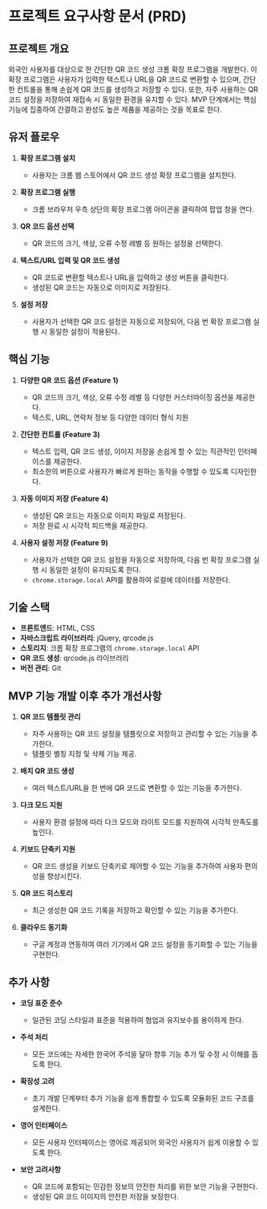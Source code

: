 # 프로젝트 요구사항 문서 (PRD)

## 프로젝트 개요

외국인 사용자를 대상으로 한 간단한 QR 코드 생성 크롬 확장 프로그램을 개발한다. 이 확장 프로그램은 사용자가 입력한 텍스트나 URL을 QR 코드로 변환할 수 있으며, 간단한 컨트롤을 통해 손쉽게 QR 코드를 생성하고 저장할 수 있다. 또한, 자주 사용하는 QR 코드 설정을 저장하여 재접속 시 동일한 환경을 유지할 수 있다. MVP 단계에서는 핵심 기능에 집중하여 간결하고 완성도 높은 제품을 제공하는 것을 목표로 한다.

## 유저 플로우

1. **확장 프로그램 설치**
   - 사용자는 크롬 웹 스토어에서 QR 코드 생성 확장 프로그램을 설치한다.

2. **확장 프로그램 실행**
   - 크롬 브라우저 우측 상단의 확장 프로그램 아이콘을 클릭하여 팝업 창을 연다.

3. **QR 코드 옵션 선택**
   - QR 코드의 크기, 색상, 오류 수정 레벨 등 원하는 설정을 선택한다.

4. **텍스트/URL 입력 및 QR 코드 생성**
   - QR 코드로 변환할 텍스트나 URL을 입력하고 생성 버튼을 클릭한다.
   - 생성된 QR 코드는 자동으로 이미지로 저장된다.

5. **설정 저장**
   - 사용자가 선택한 QR 코드 설정은 자동으로 저장되어, 다음 번 확장 프로그램 실행 시 동일한 설정이 적용된다.

## 핵심 기능

1. **다양한 QR 코드 옵션 (Feature 1)**
   - QR 코드의 크기, 색상, 오류 수정 레벨 등 다양한 커스터마이징 옵션을 제공한다.
   - 텍스트, URL, 연락처 정보 등 다양한 데이터 형식 지원

2. **간단한 컨트롤 (Feature 3)**
   - 텍스트 입력, QR 코드 생성, 이미지 저장을 손쉽게 할 수 있는 직관적인 인터페이스를 제공한다.
   - 최소한의 버튼으로 사용자가 빠르게 원하는 동작을 수행할 수 있도록 디자인한다.

3. **자동 이미지 저장 (Feature 4)**
   - 생성된 QR 코드는 자동으로 이미지 파일로 저장된다.
   - 저장 완료 시 시각적 피드백을 제공한다.

4. **사용자 설정 저장 (Feature 9)**
   - 사용자가 선택한 QR 코드 설정을 자동으로 저장하여, 다음 번 확장 프로그램 실행 시 동일한 설정이 유지되도록 한다.
   - `chrome.storage.local` API를 활용하여 로컬에 데이터를 저장한다.

## 기술 스택

- **프론트엔드**: HTML, CSS
- **자바스크립트 라이브러리**: jQuery, qrcode.js
- **스토리지**: 크롬 확장 프로그램의 `chrome.storage.local` API
- **QR 코드 생성**: qrcode.js 라이브러리
- **버전 관리**: Git

## MVP 기능 개발 이후 추가 개선사항

1. **QR 코드 템플릿 관리**
   - 자주 사용하는 QR 코드 설정을 템플릿으로 저장하고 관리할 수 있는 기능을 추가한다.
   - 템플릿 별칭 지정 및 삭제 기능 제공.

2. **배치 QR 코드 생성**
   - 여러 텍스트/URL을 한 번에 QR 코드로 변환할 수 있는 기능을 추가한다.

3. **다크 모드 지원**
   - 사용자 환경 설정에 따라 다크 모드와 라이트 모드를 지원하여 시각적 만족도를 높인다.

4. **키보드 단축키 지원**
   - QR 코드 생성을 키보드 단축키로 제어할 수 있는 기능을 추가하여 사용자 편의성을 향상시킨다.

5. **QR 코드 히스토리**
   - 최근 생성한 QR 코드 기록을 저장하고 확인할 수 있는 기능을 추가한다.

6. **클라우드 동기화**
   - 구글 계정과 연동하여 여러 기기에서 QR 코드 설정을 동기화할 수 있는 기능을 구현한다.

## 추가 사항

- **코딩 표준 준수**
  - 일관된 코딩 스타일과 표준을 적용하여 협업과 유지보수를 용이하게 한다.
  
- **주석 처리**
  - 모든 코드에는 자세한 한국어 주석을 달아 향후 기능 추가 및 수정 시 이해를 돕도록 한다.
  
- **확장성 고려**
  - 초기 개발 단계부터 추가 기능을 쉽게 통합할 수 있도록 모듈화된 코드 구조를 설계한다.
  
- **영어 인터페이스**
  - 모든 사용자 인터페이스는 영어로 제공되어 외국인 사용자가 쉽게 이용할 수 있도록 한다.
  
- **보안 고려사항**
  - QR 코드에 포함되는 민감한 정보의 안전한 처리를 위한 보안 기능을 구현한다.
  - 생성된 QR 코드 이미지의 안전한 저장을 보장한다.